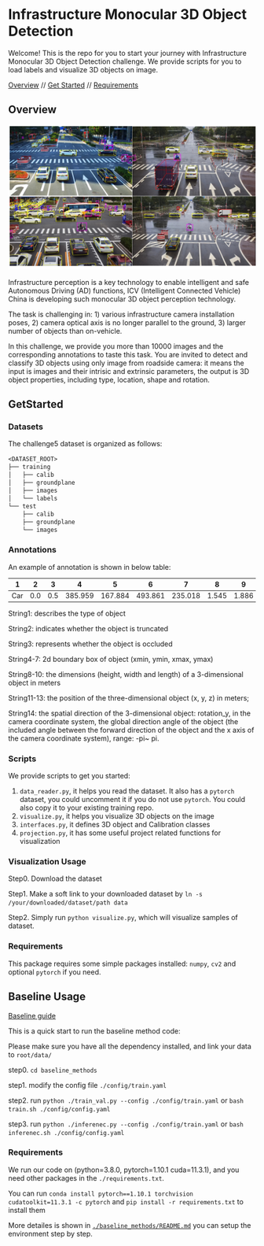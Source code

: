 # Infrastructure Monocular 3D Object Detection

Welcome! This is the repo for you to start your journey with Infrastructure Monocular 3D Object Detection challenge.
We provide scripts for you to load labels and visualize 3D objects on image.

[Overview](#Overview) // [Get Started](#getstarted) // [Requirements](#requirements)

## Overview

![challenge5](./.assets/challenge5.png)

Infrastructure perception is a key technology to enable intelligent and safe Autonomous Driving (AD) functions, ICV (Intelligent Connected Vehicle) China is developing such monocular 3D object perception technology.

The task is challenging in: 1) various infrastructure camera installation poses, 2) camera optical axis is no longer parallel to the ground, 3) larger number of objects than on-vehicle.

In this challenge, we provide you more than 10000 images and the corresponding annotations to taste this task. You are invited to detect and classify 3D objects using only image from roadside camera: it means the input is images and their intrisic and extrinsic parameters, the output is 3D object properties, including type, location, shape and rotation.

## GetStarted

### Datasets

The challenge5 dataset is organized as follows:

```
<DATASET_ROOT>
├── training
│   ├── calib
│   ├── groundplane
│   ├── images
│   └── labels
└── test
    ├── calib
    ├── groundplane
    └── images
```

### Annotations

An example of annotation is shown in below table:

| 1   | 2   | 3   | 4       | 5       | 6       | 7       | 8     | 9     | 10    | 11      | 12      | 13     | 14    |
| --- | --- | --- | ------- | ------- | ------- | ------- | ----- | ----- | ----- | ------- | ------- | ------ | ----- |
| Car | 0.0 | 0.5 | 385.959 | 167.884 | 493.861 | 235.018 | 1.545 | 1.886 | 4.332 | -16.361 | -10.232 | 68.357 | 1.689 |

String1: describes the type of object

String2: indicates whether the object is truncated

String3: represents whether the object is occluded

String4-7: 2d boundary box of object (xmin, ymin, xmax, ymax)

String8-10: the dimensions (height, width and length) of a 3-dimensional object in meters

String11-13: the position of the three-dimensional object (x, y, z) in meters;

String14: the spatial direction of the 3-dimensional object: rotation_y, in the camera coordinate system, the global direction angle of the object (the included angle between the forward direction of the object and the x axis of the camera coordinate system), range: -pi~ pi.

### Scripts

We provide scripts to get you started:

1. `data_reader.py`, it helps you read the dataset. It also has a `pytorch` dataset, you could uncomment it if you do not use `pytorch`. You could also copy it to your existing training repo.
2. `visualize.py`, it helps you visualize 3D objects on the image
3. `interfaces.py`, it defines 3D object and Calibration classes
4. `projection.py`, it has some useful project related functions for visualization

### Visualization Usage

Step0. Download the dataset

Step1. Make a soft link to your downloaded dataset by `ln -s /your/downloaded/dataset/path data`

Step2. Simply run `python visualize.py`, which will visualize samples of dataset.

### Requirements

This package requires some simple packages installed: `numpy`, `cv2` and optional `pytorch` if you need.

## Baseline Usage

[Baseline guide](./baseline_methods/README.md)

This is a quick start to run the baseline method code:

Please make sure you have all the dependency installed, and link your data to `root/data/`

step0. `cd baseline_methods`

step1. modify the config file `./config/train.yaml`

step2. run `python ./train_val.py --config ./config/train.yaml` or `bash train.sh ./config/config.yaml`

step3. run `python ./inferenec.py --config ./config/train.yaml` or `bash inferenec.sh ./config/config.yaml`

### Requirements

We run our code on (python=3.8.0, pytorch=1.10.1 cuda=11.3.1), and you need other packages in the `./requirements.txt`.

You can run `conda install pytorch==1.10.1 torchvision cudatoolkit=11.3.1 -c pytorch` and `pip install -r requirements.txt` to install them

More detailes is shown in [`./baseline_methods/README.md`](./baseline_methods/README.md) you can setup the environment step by step.

